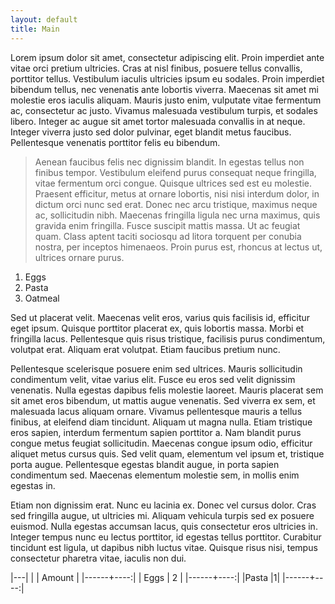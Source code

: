 ```yaml
---
layout: default
title: Main
---
```


Lorem ipsum dolor sit amet, consectetur adipiscing elit. Proin imperdiet ante vitae orci pretium ultricies. Cras at nisl finibus, posuere tellus convallis, porttitor tellus. Vestibulum iaculis ultricies ipsum eu sodales. Proin imperdiet bibendum tellus, nec venenatis ante lobortis viverra. Maecenas sit amet mi molestie eros iaculis aliquam. Mauris justo enim, vulputate vitae fermentum ac, consectetur ac justo. Vivamus malesuada vestibulum turpis, et sodales libero. Integer ac augue sit amet tortor malesuada convallis in at neque. Integer viverra justo sed dolor pulvinar, eget blandit metus faucibus. Pellentesque venenatis porttitor felis eu bibendum.

> Aenean faucibus felis nec dignissim blandit. In egestas tellus non finibus tempor. Vestibulum eleifend purus consequat neque fringilla, vitae fermentum orci congue. Quisque ultrices sed est eu molestie. Praesent efficitur, metus at ornare lobortis, nisi nisi interdum dolor, in dictum orci nunc sed erat. Donec nec arcu tristique, maximus neque ac, sollicitudin nibh. Maecenas fringilla ligula nec urna maximus, quis gravida enim fringilla. Fusce suscipit mattis massa. Ut ac feugiat quam. Class aptent taciti sociosqu ad litora torquent per conubia nostra, per inceptos himenaeos. Proin purus est, rhoncus at lectus ut, ultrices ornare purus.

1. Eggs
2. Pasta
4. Oatmeal

Sed ut placerat velit. Maecenas velit eros, varius quis facilisis id, efficitur eget ipsum. Quisque porttitor placerat ex, quis lobortis massa. Morbi et fringilla lacus. Pellentesque quis risus tristique, facilisis purus condimentum, volutpat erat. Aliquam erat volutpat. Etiam faucibus pretium nunc.

Pellentesque scelerisque posuere enim sed ultrices. Mauris sollicitudin condimentum velit, vitae varius elit. Fusce eu eros sed velit dignissim venenatis. Nulla egestas dapibus felis molestie laoreet. Mauris placerat sem sit amet eros bibendum, ut mattis augue venenatis. Sed viverra ex sem, et malesuada lacus aliquam ornare. Vivamus pellentesque mauris a tellus finibus, at eleifend diam tincidunt. Aliquam ut magna nulla. Etiam tristique eros sapien, interdum fermentum sapien porttitor a. Nam blandit purus congue metus feugiat sollicitudin. Maecenas congue ipsum odio, efficitur aliquet metus cursus quis. Sed velit quam, elementum vel ipsum et, tristique porta augue. Pellentesque egestas blandit augue, in porta sapien condimentum sed. Maecenas elementum molestie sem, in mollis enim egestas in.

Etiam non dignissim erat. Nunc eu lacinia ex. Donec vel cursus dolor. Cras sed fringilla augue, ut ultricies mi. Aliquam vehicula turpis sed ex posuere euismod. Nulla egestas accumsan lacus, quis consectetur eros ultricies in. Integer tempus nunc eu lectus porttitor, id egestas tellus porttitor. Curabitur tincidunt est ligula, ut dapibus nibh luctus vitae. Quisque risus nisi, tempus consectetur pharetra vitae, iaculis non dui.

|---|
| | Amount |
|------+----:|
| Eggs | 2 |
|------+----:|
|Pasta |1|
|------+----:|